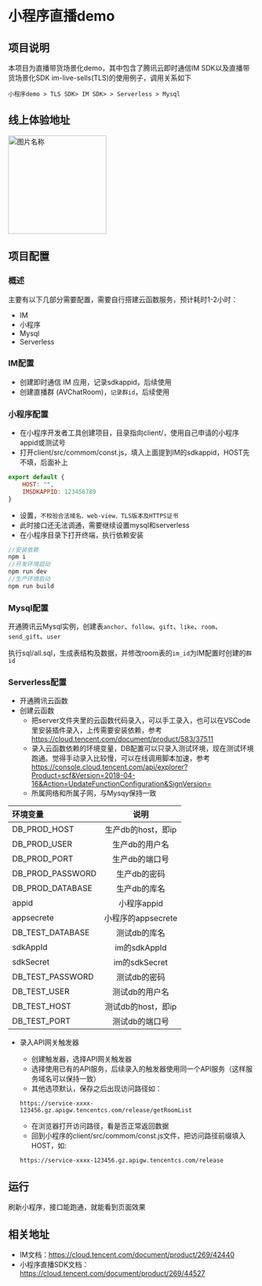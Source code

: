 # 小程序直播demo

## 项目说明

本项目为直播带货场景化demo，其中包含了腾讯云即时通信IM SDK以及直播带货场景化SDK im-live-sells(TLS)的使用例子，调用关系如下

`小程序demo > TLS SDK> IM SDK> > Serverless > Mysql`

## 线上体验地址

 <img src="https://main.qcloudimg.com/raw/17a62d60c914556479f2c188641fb2f0.png" width = "200" height = "200" alt="图片名称" align=center />

## 项目配置

### 概述

主要有以下几部分需要配置，需要自行搭建云函数服务，预计耗时1-2小时：

- IM
- 小程序
- Mysql
- Serverless

### IM配置

- 创建即时通信 IM 应用，记录sdkappid，后续使用
- 创建直播群 (AVChatRoom)，`记录群id`，后续使用

### 小程序配置

- 在小程序开发者工具创建项目，目录指向client/，使用自己申请的小程序appid或测试号
- 打开client/src/commom/const.js，填入上面提到IM的sdkappid，HOST先不填，后面补上

```javascript
export default {
    HOST: "",
    IMSDKAPPID: 123456789
}
```

- 设置，`不校验合法域名、web-view、TLS版本及HTTPS证书`
- 此时接口还无法调通，需要继续设置mysql和serverless
- 在小程序目录下打开终端，执行依赖安装

```javascript
//安装依赖
npm i
//开发环境启动
npm run dev
//生产环境启动
npm run build
```

### Mysql配置

开通腾讯云Mysql实例，创建表`anchor`、`follow`、`gift`、`like`、`room`、`send_gift`、`user`

执行sql/all.sql，生成表结构及数据，并修改room表的`im_id`为IM配置时创建的`群id`


### Serverless配置

- 开通腾讯云函数
- 创建云函数
  - 把server文件夹里的云函数代码录入，可以手工录入，也可以在VSCode里安装插件录入，上传需要安装依赖，参考<https://cloud.tencent.com/document/product/583/37511>
  - 录入云函数依赖的环境变量，DB配置可以只录入测试环境，现在测试环境跑通。觉得手动录入比较慢，可以在线调用脚本加速，参考<https://console.cloud.tencent.com/api/explorer?Product=scf&Version=2018-04-16&Action=UpdateFunctionConfiguration&SignVersion=>
  - 所属网络和所属子网，与Mysqy保持一致

|环境变量|说明|
|:------|:-----:|
|DB_PROD_HOST| 生产db的host，即ip|
|DB_PROD_USER| 生产db的用户名|
|DB_PROD_PORT| 生产db的端口号|
|DB_PROD_PASSWORD| 生产db的密码|
|DB_PROD_DATABASE| 生产db的库名|
|appid| 小程序appid|
|appsecrete| 小程序的appsecrete|
|DB_TEST_DATABASE| 测试db的库名|
|sdkAppId| im的sdkAppId|
|sdkSecret| im的sdkSecret|
|DB_TEST_PASSWORD| 测试db的密码|
|DB_TEST_USER| 测试db的用户名|
|DB_TEST_HOST| 测试db的host，即ip|
|DB_TEST_PORT| 测试db的端口号|

- 录入API网关触发器
  - 创建触发器，选择API网关触发器
  - 选择使用已有的API服务，后续录入的触发器使用同一个API服务（这样服务域名可以保持一致）
  - 其他选项默认，保存之后出现访问路径如：

  ``` text
  https://service-xxxx-123456.gz.apigw.tencentcs.com/release/getRoomList
  ```

  - 在浏览器打开访问路径，看是否正常返回数据
  - 回到小程序的client/src/commom/const.js文件，把访问路径前缀填入HOST，如:

  ``` text
  https://service-xxxx-123456.gz.apigw.tencentcs.com/release
  ```

## 运行

刷新小程序，接口能跑通，就能看到页面效果

## 相关地址

- IM文档：<https://cloud.tencent.com/document/product/269/42440>
- 小程序直播SDK文档：<https://cloud.tencent.com/document/product/269/44527>